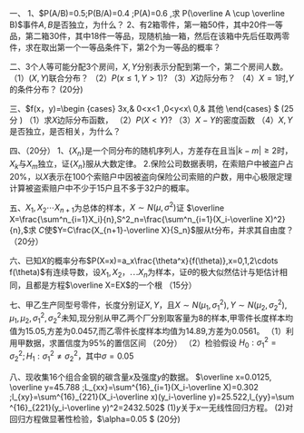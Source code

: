 一、
 1、$P(A/B)=0.5;P(B/A)=0.4 ;P(A)=0.6 ,求 P(\overline A \cup \overline B)$事件$A,B$是否独立，为什么？
 2、有2箱零件，第一箱50件，其中20件一等品，第二箱30件，其中18件一等品，现随机抽一箱，然后在该箱中先后任取两零件，求在取出第一个一等品条件下，第2个为一等品的概率？
 ​

 二、3个人等可能分配3个房间，$X,Y$分别表示分配到第一个，第二个房间人数。
 （1）$(X,Y)$联合分布？
 （2）$P(x\leq 1,Y>1)?$
 （3）$X$边际分布？
 （4）$X=1$时,$Y$的条件分布？  (20分)
 ​

 三、$f(x，y)=\begin {cases} 3x,& 0<x<1 ,0<y<x\\ 0,& 其他 \end{cases}  $  (25分 )
 （1）求$X$边际分布函数，
 （2）$P(X<Y)?$
 （3）$X-Y$的密度函数
 （4）$X,Y$是否独立，是否相关，为什么？
 ​

 四、（20分）
 1、$\{X_n\}$是一个同分布的随机序列人，方差存在且当$|k-m|\geq2$时，$X_k$与$X_m$独立，证$\{X_n\}$服从大数定律。
 2.保险公司数据表明，在索赔户中被盗户占$20 \%$，以$X$表示在100个索赔户中因被盗向保险公司索赔的户数，用中心极限定理计算被盗索赔户中不少于15户且不多于32户的概率。
 ​

 五、$X_1,X_2\cdots X_{n+1}$为总体的样本，$X \sim N(\mu,\sigma^2)$证 $\overline X=\frac{\sum^n_{i=1}X_i}{n},S^2_n=\frac{\sum^n_{i=1}(X_i-\overline X)^2}{n},$求 $C$使$Y=C\frac{X_{n+1}-\overline X}{S_n}$服从t分布，并求其自由度？（20分）
 ​

 六、已知$X$的概率分布$P(X=x)=a_x\frac{\theta^x}{f(\theta)},x=0,1,2\cdots   f(\theta)$有连续导数，设$X_1,X_2，\cdots X_n$为样本，证$\theta$的极大似然估计与矩估计相同，且都是方程$\overline X=EX$的一个根  （15分）
 ​

 七、甲乙生产同型号零件，长度分别证$X,Y$，且$X\sim N(\mu_1,\sigma^2_1),Y\sim N(\mu_2,\sigma^2_2),\mu_1,\mu_2,\sigma^2_1,\sigma^2_2$未知,现分别从甲乙两个厂分别取客量为8的样本,甲零件长度样本均值为15.05,方差为0.0457,而乙零件长度样本均值为14.89,方差为0.0561。
 （1）利用甲数据，求置信度为95%的置信区间 （20分）
 （2）检验假设 $H_0:\sigma^2_1=\sigma^2_2;H_1:\sigma^2_1\neq \sigma^2_2$，其中$\sigma=0.05$
 

 八、现收集16个组合金钢的碳含量$x$及强度$y$的数据。
 ​$\overline x=0.0125, \overline y=45.788  ;L_{xx}=\sum^{16}_{i=1}(X_i-\overline X)=0.302  ;l_{xy}=\sum^{16}_{221}(X_i-\overline x)(y_i-\overline y)=25.522,l_{yy}=\sum ^{16}_{221}(y_i-\overline y)^2=2432.502$
 (1)$y$关于$x$一无线性回归方程。
 (2)对回归方程做显著性检验，$\alpha=0.05 $   (20分)
 